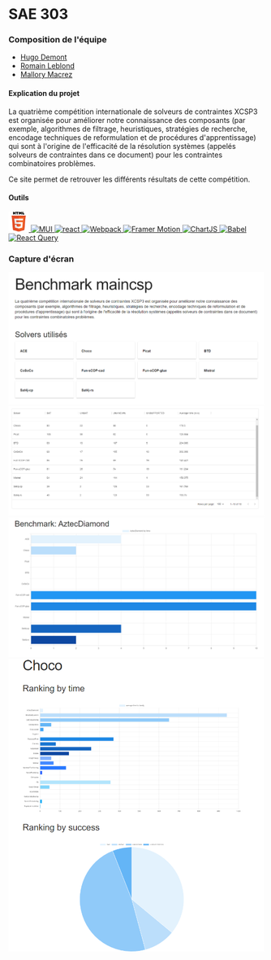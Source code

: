# SAE 303

### Composition de l'équipe

- [Hugo Demont](https://github.com/HugoDemont62 ) 
- [Romain Leblond](https://github.com/sqmasep )
- [Mallory Macrez](https://github.com/RedBusters)


#### Explication du projet
La quatrième compétition internationale de solveurs de contraintes XCSP3 est organisée pour améliorer notre
connaissance des composants (par exemple, algorithmes de filtrage, heuristiques, stratégies de recherche, encodage
techniques de reformulation et de procédures d'apprentissage) qui sont à l'origine de l'efficacité de la résolution
systèmes (appelés solveurs de contraintes dans ce document) pour les contraintes combinatoires
problèmes.

Ce site permet de retrouver les différents résultats de cette compétition.

#### Outils

<a href="https://www.w3.org/html/" target="_blank" rel="noreferrer"> <img src="https://raw.githubusercontent.com/devicons/devicon/master/icons/html5/html5-original-wordmark.svg" alt="html5" width="40" height="40"/> </a>
<a href="https://mui.com/" target="_blank" rel="noreferrer"> <img src="https://v4.material-ui.com/static/logo.png" alt="MUI"  height="40"/> </a> <a href="https://www.mongodb.com/" target="_blank" rel="noreferrer"> </a>
<a href="https://reactjs.org/" target="_blank" rel="noreferrer"> <img src="https://upload.wikimedia.org/wikipedia/commons/thumb/a/a7/React-icon.svg/2300px-React-icon.svg.png" alt="react"  height="40"/> </a>
<a href="https://webpack.js.org/" target="_blank" rel="noreferrer"> <img src="https://cdn.worldvectorlogo.com/logos/webpack.svg" alt="Webpack"  height="40"/> </a>
<a href="https://www.npmjs.com/package/framer-motion" target="_blank" rel="noreferrer"> <img src="https://cdn.worldvectorlogo.com/logos/framer-motion.svg" alt="Framer Motion"  height="40"/> </a>
<a href="https://www.chartjs.org/docs/latest/" target="_blank" rel="noreferrer"> <img src="https://www.chartjs.org/img/chartjs-logo.svg" alt="ChartJS"  height="40"/> </a>
<a href="https://babeljs.io/" target="_blank" rel="noreferrer"> <img src="https://user-images.githubusercontent.com/3025322/87547253-bf050400-c6a2-11ea-950a-280311bc6cc8.png" alt="Babel"  height="40"/> </a>
<a href="https://react-query-v3.tanstack.com/" target="_blank" rel="noreferrer"> <img src="https://react-query-v3.tanstack.com/_next/static/images/emblem-light-628080660fddb35787ff6c77e97ca43e.svg" alt="React Query"  height="40"/> </a>



### Capture d'écran 
![Capture1.png](images%2FCapture1.png)
![Capture2.png](images%2FCapture2.png)
![Capture3.png](images%2FCapture3.png)
![Capture4.png](images%2FCapture4.png)
